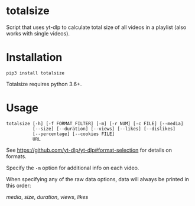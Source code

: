 # totalsize
Script that uses yt-dlp to calculate total size of all videos in a playlist (also works with single videos).
# Installation

```
pip3 install totalsize
```
Totalsize requires python 3.6+.
# Usage

```
totalsize [-h] [-f FORMAT_FILTER] [-m] [-r NUM] [-c FILE] [--media]
          [--size] [--duration] [--views] [--likes] [--dislikes]
          [--percentage] [--cookies FILE]
          URL
```
See https://github.com/yt-dlp/yt-dlp#format-selection for details on formats.

Specify the `-m` option for additional info on each video.

When specifying any of the raw data options, data will always be printed in this order:

*media*, *size*, *duration*, *views*, *likes*
